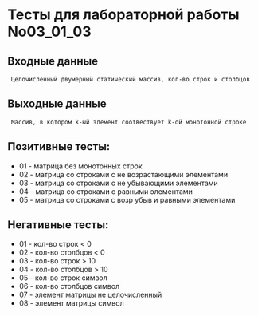 # Тесты для лабораторной работы No03_01_03
## Входные данные
     Целочисленный двумерный статический массив, кол-во строк и столбцов
## Выходные данные
     Массив, в котором k-ый элемент соотвествует k-ой монотонной строке
## Позитивные тесты:
- 01 - матрица без монотонных строк 
- 02 - матрица со строками с не возрастающими элементами 
- 03 - матрица со строками с не убывающими элементами 
- 04 - матрица со строками с равными элементами
- 05 - матрица со строками с возр убыв и равными элементами

## Негативные тесты:
- 01 - кол-во строк < 0 
- 02 - кол-во столбцов < 0
- 03 - кол-во строк > 10 
- 04 - кол-во столбцов > 10
- 05 - кол-во строк символ
- 06 - кол-во столбцов символ
- 07 - элемент матрицы не целочисленный
- 08 - элемент матрицы символ